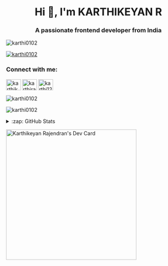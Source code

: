 <h1 align="center">Hi 👋, I'm KARTHIKEYAN R</h1>
<h3 align="center">A passionate frontend developer from India</h3>

<p align="left"> <img src="https://komarev.com/ghpvc/?username=karthi0102&label=Profile%20views&color=0e75b6&style=flat" alt="karthi0102" /> </p>

<p align="left"> <a href="https://github.com/ryo-ma/github-profile-trophy"><img src="https://github-profile-trophy.vercel.app/?username=karthi0102" alt="karthi0102" /></a> </p>

<h3 align="left">Connect with me:</h3>
<p align="left">
<a href="https://linkedin.com/in/karthikeyanraj" target="blank"><img align="center" src="https://raw.githubusercontent.com/rahuldkjain/github-profile-readme-generator/master/src/images/icons/Social/linked-in-alt.svg" alt="karthikeyanraj" height="30" width="40" /></a>
<a href="https://www.hackerrank.com/karthirajendran1" target="blank"><img align="center" src="https://raw.githubusercontent.com/rahuldkjain/github-profile-readme-generator/master/src/images/icons/Social/hackerrank.svg" alt="karthirajendran1" height="30" width="40" /></a>
<a href="https://www.leetcode.com/karthi12003" target="blank"><img align="center" src="https://raw.githubusercontent.com/rahuldkjain/github-profile-readme-generator/master/src/images/icons/Social/leet-code.svg" alt="karthi12003" height="30" width="40" /></a>
</p>

<p><img align="center" src="https://github-readme-stats.vercel.app/api/top-langs?username=karthi0102&show_icons=true&locale=en&layout=compact" alt="karthi0102" /></p>

<p><img align="center" src="https://github-readme-streak-stats.herokuapp.com/?user=karthi0102&" alt="karthi0102" /></p>


<details><br>
  <summary>:zap: GitHub Stats</summary>
  <p><img  width="500px" src="http://github-profile-summary-cards.vercel.app/api/cards/repos-per-language?username=karthi0102&theme=github_dark" alt="itsmanibharathi" /></p>
  <img align="center" src="http://github-profile-summary-cards.vercel.app/api/cards/profile-details?username=karthi0102&theme=github_dark" width="100%" />  
  <img align="left" alt="codeSTACKr's GitHub Stats" width="46%" height="300px" src="https://github-readme-stats.vercel.app/api?username=karthi0102&show_icons=true&theme=github_dark" />
  <p><img align="right" width="45%"  height="300px"  src="https://github-readme-streak-stats.herokuapp.com/?user=karthi0102&&theme=blueberry_duo&fire=0366D6&sideNums=778E94&currStreakNum=778E94&sideLabels=0366D6&currStreakLabel=0366D6" alt="itsmanibharathi" /></p>
</details>

<a href="https://app.daily.dev/karthikeyanrajendran"><img src="https://api.daily.dev/devcards/v2/8bKbeMVQkaeco3Y6qWZTS.png?type=default&r=v87" width="356" alt="Karthikeyan Rajendran's Dev Card"/></a>
